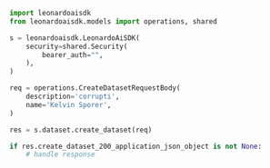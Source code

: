<!-- Start SDK Example Usage -->


```python
import leonardoaisdk
from leonardoaisdk.models import operations, shared

s = leonardoaisdk.LeonardoAiSDK(
    security=shared.Security(
        bearer_auth="",
    ),
)

req = operations.CreateDatasetRequestBody(
    description='corrupti',
    name='Kelvin Sporer',
)

res = s.dataset.create_dataset(req)

if res.create_dataset_200_application_json_object is not None:
    # handle response
```
<!-- End SDK Example Usage -->